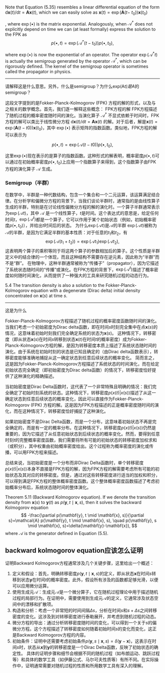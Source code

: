 Note that Equation (5.35) resembles a linear differential equation of the form $\mathrm{d} \mathbf{x}(t) / \mathrm{d} t=\mathbf{A} \mathbf{x}(t)$, which we can easily solve as $\mathbf{x}(t)=\exp (\mathbf{A}(t-$ $\left.\left.t_0\right)\right) \mathbf{x}\left(t_0\right)$

, where $\exp (\bullet)$ is the matrix exponential. Analogously, when $\mathscr{A}^*$ does not explicitly depend on time we can (at least formally) express the solution to the FPK as
$$
p(\bullet, t)=\exp \left(\mathcal{A}^*\left(t-t_0\right)\right) p\left(\bullet, t_0\right),
$$

where $\exp (\bullet)$ is now the exponential of an operator. The operator $\exp \left(\mathcal{A}^* t\right)$ is actually the semigroup generated by the operator $\mathcal{A}^*$, which can be rigorously defined. The kernel of the semigroup operator is sometimes called the propagator in physics.

----------------
请解释这是什么意思。另外，什么是semigroup？为什么exp(A*t)是A*的semigroup？

这段文字提到的是Fokker-Planck-Kolmogorov (FPK) 方程的解的形式，以及与之相关的数学概念。首先，我们逐一解释这些概念：
FPK方程的解
FPK方程描述了随机过程的概率密度随时间的演化。当演化算子 $\mathscr{A}^*$
不显式依赖于时间时，FPK方程的解可以类比于线性微分方程
$\mathrm{d} \mathbf{x}(t) / \mathrm{d} t=\mathbf{A} \mathbf{x}(t)$
的解。对于后者，解是$\mathbf{x}(t)=\exp (\mathbf{A}(t-t0)) \mathbf{x}(t_0)$，其中
$\exp (\bullet)$
表示矩阵的指数函数。类似地，FPK方程的解可以表示为

$$
p(\bullet, t)=\exp (\mathcal{A}(t-t0)) p(\bullet, t_0),
$$

这里$\exp (\bullet)$现在表示的是算子的指数函数。这种形式的解表明，概率密度$p(\bullet, t)$可以通过在初始概率密度$p(\bullet, t_0)$上应用一个指数算子来得到，这个指数算子由FPK方程的演化算子
$\mathcal{A}$
生成。
### Semigroup（半群）
在数学中，半群是一种代数结构，包含一个集合和一个二元运算，该运算满足结合律。在分析学和偏微分方程的背景下，当我们谈论半群时，通常指的是由线性算子生成的半群，特别是在讨论线性偏微分方程的解的演化时。一个算子半群通常表示为$\exp \left(\mathcal{A}t\right)$，其中 $\mathcal{A}$ 是一个线性算子，$t$是时间。这个表达式的意思是，给定任何时间$t$，$\exp \left(\mathcal{A}^ t\right)$都是一个算子，它可以作用于某个初始状态（例如，初始概率密度$p(\bullet, t_0)$），并给出$t$时间后的状态。
为什么$\exp(\mathcal{A} t)$是$\mathcal{A}$的半群
$\exp(\mathcal{A} t)$被称为$\mathcal{A}$的半群，是因为它满足半群的基本性质：对于任意的$t_1$和$t_2$，有
$$
\exp(\mathcal{A} (t_1 + t_2)) = \exp(\mathcal{A} t_1) \exp(\mathcal{A} t_2),
$$
这表明两个算子的乘积等同于将这两个算子的参数相加后的算子。这个性质是半群定义中的结合律的一个体现，而且这种结构不需要存在逆元素，因此称为“半群”而不是“群”。
在物理中，这种半群通常被称为“传播子”（propagator），因为它描述了系统状态随时间的“传播”或演化。在FPK方程的背景下，$\exp(\mathcal{A}^ t)$描述了概率密度如何随时间演化，从而提供了一种强大的工具来研究随机过程的动态行为。

5.4
The transition density is also a solution to the Fokker-Planck-Kolmogorov equation with a degenerate (Dirac delta) initial density concentrated on $\mathbf{x}(s)$ at time $s$.

-----------
这是为什么

Fokker-Planck-Kolmogorov方程描述了随机过程的概率密度函数随时间的演化。当我们考虑一个初始密度为Dirac delta函数，即在时间$s$时刻完全集中在点$\mathbf{x}(s)$的情况，这意味着初始时刻我们完全确定系统的状态为$\mathbf{x}(s)$。
这种情况下，转移密度（即从状态$\mathbf{x}(s)$在时间$s$转移到状态$\mathbf{x}(t)$在时间$t$的概率密度）成为Fokker-Planck-Kolmogorov方程的解，是因为转移密度本质上描述了系统状态随时间的演化。由于系统在初始时刻的状态是已知且确定的（由Dirac delta函数表示），转移密度能够准确地捕捉从这一确定状态到任意后续状态的概率变化。
简而言之，这是因为Fokker-Planck-Kolmogorov方程描述了系统状态的时间演化，而在给定初始状态完全确定（即初始密度为Dirac delta函数）的情况下，转移密度恰好提供了这种演化的精确描述。

当初始密度是Dirac Delta函数时，这代表了一个非常特殊且明确的情况：我们完全确定了初始时刻系统的状态。这种情况下，转移密度$p(x(t)|x(s))$描述了从这一确定状态到任意后续状态的概率变化，因此可以直接作为Fokker-Planck-Kolmogorov (FPK) 方程的解。这是因为FPK方程描述的正是概率密度随时间的演化，而在这种情况下，转移密度恰好捕捉了这种演化。

如果初始密度不是Dirac Delta函数，而是一个分布，这意味着初始状态不再是完全确定的，而是有一定的概率分布。在这种情况下，转移密度$p(x(t)|x(s))$仍然是重要的，因为它描述了从任意初始状态到后续状态的概率变化。然而，要得到任意时刻$t$的完整概率密度函数，我们需要将所有可能的初始状态的转移密度加权求和（或积分），其中权重由初始概率密度给出。这个过程称为概率密度的演化或传播，可以用FPK方程来描述。

总结来说，当初始密度是一个分布而非Dirac Delta函数时，单个转移密度$p(x(t)|x(s))$本身不直接是FPK方程的解，因为FPK方程的解需要考虑所有可能的初始状态及其对应的转移密度。但是，通过对这些转移密度进行适当的加权和积分，可以得到满足FPK方程的整体概率密度函数。这个整体概率密度函数描述了考虑初始概率分布后，系统状态随时间的整体演化。


Theorem 5.11 (Backward Kolmogorov equation). If we denote the transition density from $\mathbf{x}(s)$ to $\mathbf{y}(t)$ as $p(\mathbf{y}, t \mid \mathbf{x}, s)$, then it solves the backward Kolmogorov equation
$$
-\frac{\partial p(\mathbf{y}, t \mid \mathbf{x}, s)}{\partial s}=\mathcal{A} p(\mathbf{y}, t \mid \mathbf{x}, s), \quad p(\mathbf{y}, s \mid \mathbf{x}, s)=\delta(\mathbf{y}-\mathbf{x}),
$$
where $\mathcal{A}$ is the generator defined in Equation (5.5).


backward kolmogorov equation应该怎么证明
------
证明Backward Kolmogorov方程通常涉及几个关键步骤，这里给出一个概述：
1. 定义和假设：首先，明确转移密度$p(\mathbf{y}, t \mid \mathbf{x}, s)$的定义，即从状态$\mathbf{x}$在时间$s$转移到状态$\mathbf{y}$在时间$t$的概率密度。此外，假设所有涉及的函数都足够光滑，以便可以应用微分运算。
2. 使用生成元$\mathcal{A}$：生成元$\mathcal{A}$是一个微分算子，它在随机过程理论中用于描述随机过程的局部行为。在证明中，需要使用到生成元$\mathcal{A}$的定义，它通常涉及状态空间中的漂移和扩散项。
3. 构造和分析：考虑一个非常短的时间间隔$\Delta s$，分析在时间$s$和$s+\Delta s$之间转移密度的变化。这涉及到对转移密度进行泰勒展开，并考虑到随机过程的动态。
4. 微分方程的导出：通过分析转移密度随时间的变化，可以得到一个关于$s$的偏微分方程。这个方程描述了转移密度如何随着初始时间$s$的变化而变化，这正是Backward Kolmogorov方程的内容。
5. 初始条件：证明中还需要考虑初始条件$p(\mathbf{y}, s \mid \mathbf{x}, s)=\delta(\mathbf{y}-\mathbf{x})$，这表示在时间$s$时，状态从$\mathbf{x}$到$\mathbf{y}$的转移密度是一个Dirac Delta函数，反映了初始状态的确定性。
具体的证明步骤和细节会根据不同的随机过程（如布朗运动、跳跃过程等）和具体的数学工具（如伊藤公式、马尔可夫性质等）有所不同。在实际操作中，证明通常需要对随机过程的性质和所用数学工具有深入的理解。